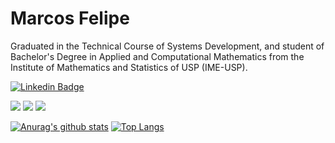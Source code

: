# Marcos Felipe

Graduated in the Technical Course of Systems Development, and student of Bachelor's Degree in Applied and Computational Mathematics from the Institute of Mathematics and Statistics of USP (IME-USP).

[![Linkedin Badge](https://img.shields.io/badge/-LinkedIn-blue?style=flat-square&logo)](https://www.linkedin.com/in/mfbdcarvalho/)

![](https://img.shields.io/badge/%E2%80%8E-Spring-72B545?logo=spring&logoColor=white&style=flat-square)
![](https://img.shields.io/badge/%E2%80%8E-Node.js-133?logo=node.js&logoColor=white&style=flat-square)
![](https://img.shields.io/badge/%E2%80%8E-Rust-000?logo=rust&logoColor=white&style=flat-square)

[![Anurag's github stats](https://github-readme-stats.vercel.app/api?username=ma1rcos&hide=issues&show_icons=true&title_color=61dafb&text_color=FFFFFF&icon_color=61dafb&bg_color=20232a)](https://github.com/anuraghazra/github-readme-stats)
[![Top Langs](https://github-readme-stats.vercel.app/api/top-langs/?username=ma1rcos&layout=compact&title_color=61dafb&text_color=FFFFFF&icon_color=61dafb&bg_color=20232a)](https://github.com/anuraghazra/github-readme-stats)
